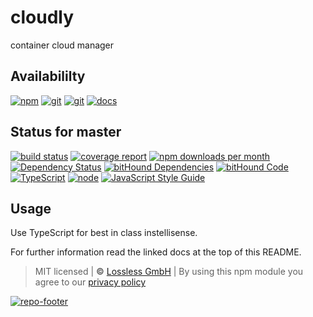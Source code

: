 # cloudly

container cloud manager

## Availabililty

[![npm](https://gitzone.gitlab.io/assets/repo-button-npm.svg)](https://www.npmjs.com/package/cloudly)
[![git](https://gitzone.gitlab.io/assets/repo-button-git.svg)](https://GitLab.com/gitzone/cloudly)
[![git](https://gitzone.gitlab.io/assets/repo-button-mirror.svg)](https://github.com/gitzone/cloudly)
[![docs](https://gitzone.gitlab.io/assets/repo-button-docs.svg)](https://gitzone.gitlab.io/cloudly/)

## Status for master

[![build status](https://GitLab.com/gitzone/cloudly/badges/master/build.svg)](https://GitLab.com/gitzone/cloudly/commits/master)
[![coverage report](https://GitLab.com/gitzone/cloudly/badges/master/coverage.svg)](https://GitLab.com/gitzone/cloudly/commits/master)
[![npm downloads per month](https://img.shields.io/npm/dm/cloudly.svg)](https://www.npmjs.com/package/cloudly)
[![Dependency Status](https://david-dm.org/gitzonetools/cloudly.svg)](https://david-dm.org/gitzonetools/cloudly)
[![bitHound Dependencies](https://www.bithound.io/github/gitzonetools/cloudly/badges/dependencies.svg)](https://www.bithound.io/github/gitzonetools/cloudly/master/dependencies/npm)
[![bitHound Code](https://www.bithound.io/github/gitzonetools/cloudly/badges/code.svg)](https://www.bithound.io/github/gitzonetools/cloudly)
[![TypeScript](https://img.shields.io/badge/TypeScript-2.x-blue.svg)](https://nodejs.org/dist/latest-v6.x/docs/api/)
[![node](https://img.shields.io/badge/node->=%206.x.x-blue.svg)](https://nodejs.org/dist/latest-v6.x/docs/api/)
[![JavaScript Style Guide](https://img.shields.io/badge/code%20style-standard-brightgreen.svg)](http://standardjs.com/)

## Usage

Use TypeScript for best in class instellisense.

For further information read the linked docs at the top of this README.

> MIT licensed | **&copy;** [Lossless GmbH](https://lossless.gmbh)
> | By using this npm module you agree to our [privacy policy](https://lossless.gmbH/privacy.html)

[![repo-footer](https://gitzone.gitlab.io/assets/repo-footer.svg)](https://git.zone)
